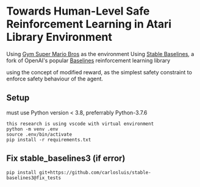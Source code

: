 # Towards Human-Level Safe Reinforcement Learning in Atari Library Environment

Using [Gym Super Mario Bros](https://pypi.org/project/gym-super-mario-bros/) as the environment 
Using [Stable Baselines](https://github.com/hill-a/stable-baselines), a fork of OpenAI's popular [Baselines](https://github.com/openai/baselines) reinforcement learning library

using the concept of modified reward, as the simplest safety constraint to enforce safety behaviour of the agent.

## Setup
must use Python version < 3.8, preferrably Python-3.7.6
```
this research is using vscode with virtual environment
python -m venv .env
source .env/bin/activate
pip install -r requirements.txt
```

## Fix stable_baselines3 (if error)
```
pip install git+https://github.com/carlosluis/stable-baselines3@fix_tests
```
